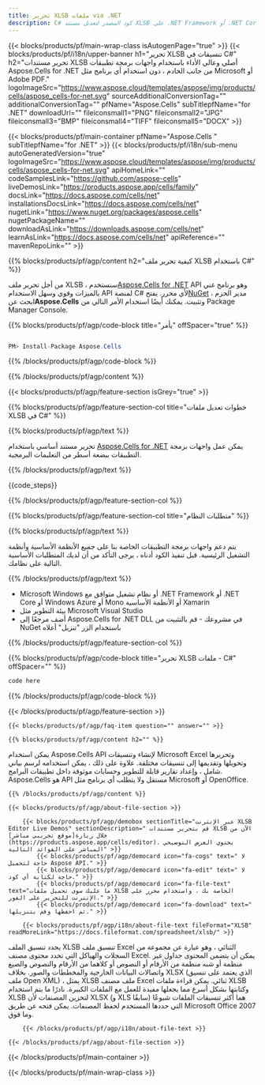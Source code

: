 ```yaml
---
title: تحرير XLSB ملفات via .NET
description: C# كود المصدر لتعديل مستند XLSB على .NET Framework أو .NET Core أو Windows Azure أو Mono أو منصات Xamarin.
---
```

{{< blocks/products/pf/main-wrap-class isAutogenPage="true" >}}
{{< blocks/products/pf/i18n/upper-banner h1="تحرير XLSB تنسيقات في C#" h2="تحرير مستندات XLSB أصلي وعالي الأداء باستخدام واجهات برمجة تطبيقات Aspose.Cells for .NET من جانب الخادم ، دون استخدام أي برنامج مثل Microsoft أو Adobe PDF." logoImageSrc="https://www.aspose.cloud/templates/aspose/img/products/cells/aspose_cells-for-net.svg" sourceAdditionalConversionTag="" additionalConversionTag="" pfName="Aspose.Cells" subTitlepfName="for .NET" downloadUrl="" fileiconsmall1="PNG" fileiconsmall2="JPG" fileiconsmall3="BMP" fileiconsmall4="TIFF" fileiconsmall5="DOCX" >}}

{{< blocks/products/pf/main-container pfName="Aspose.Cells " subTitlepfName="for .NET" >}}
{{< blocks/products/pf/i18n/sub-menu autoGeneratedVersion="true" logoImageSrc="https://www.aspose.cloud/templates/aspose/img/products/cells/aspose_cells-for-net.svg" apiHomeLink="" codeSamplesLink="https://github.com/aspose-cells" liveDemosLink="https://products.aspose.app/cells/family" docsLink="https://docs.aspose.com/cells/net" installationsDocsLink="https://docs.aspose.com/cells/net" nugetLink="https://www.nuget.org/packages/aspose.cells" nugetPackageName="" downloadAsLink="https://downloads.aspose.com/cells/net" learnAsLink="https://docs.aspose.com/cells/net" apiReference="" mavenRepoLink="" >}}

{{% blocks/products/pf/agp/content h2="كيفية تحرير ملف XLSB باستخدام C#" %}}

 من أجل تحرير ملف XLSB ، سنستخدم<a href="https://products.aspose.com/cells/net">Aspose.Cells for .NET</a> API وهو برنامج غني بالميزات وقوي وسهل الاستخدام API لمنصة C# لأي محرر. يفتح<a href="https://www.nuget.org/packages/aspose.cells">NuGet</a> مدير الحزم ، ابحث عن<b>Aspose.Cells</b> وتثبيت. يمكنك أيضًا استخدام الأمر التالي من Package Manager Console.

{{% blocks/products/pf/agp/code-block title="يأمر" offSpacer="true" %}}

```cs

PM> Install-Package Aspose.Cells

```

{{% /blocks/products/pf/agp/code-block %}}

{{% /blocks/products/pf/agp/content %}}

{{< blocks/products/pf/agp/feature-section isGrey="true" >}}

{{% blocks/products/pf/agp/feature-section-col title="خطوات تعديل ملفات XLSB في C#" %}}

{{% blocks/products/pf/agp/text %}}

 تحرير مستند أساسي باستخدام
 [Aspose.Cells for .NET](https://products.aspose.com/cells/net) 
 يمكن عمل واجهات برمجة التطبيقات ببضعة أسطر من التعليمات البرمجية.

{{% /blocks/products/pf/agp/text %}}

{{code_steps}}

{{% /blocks/products/pf/agp/feature-section-col %}}

{{% blocks/products/pf/agp/feature-section-col title="متطلبات النظام" %}}

{{% blocks/products/pf/agp/text %}}

 يتم دعم واجهات برمجة التطبيقات الخاصة بنا على جميع الأنظمة الأساسية وأنظمة التشغيل الرئيسية. قبل تنفيذ الكود أدناه ، يرجى التأكد من أن لديك المتطلبات الأساسية التالية على نظامك.

{{% /blocks/products/pf/agp/text %}}

-  Microsoft Windows أو نظام تشغيل متوافق مع .NET Framework أو .NET Core أو Windows Azure أو Mono أو الأنظمة الأساسية Xamarin
-  بيئة التطوير مثل Microsoft Visual Studio
-  أضف مرجعًا إلى Aspose.Cells for .NET DLL في مشروعك - قم بالتثبيت من NuGet باستخدام الزر "تنزيل" أعلاه

{{% /blocks/products/pf/agp/feature-section-col %}}

{{% blocks/products/pf/agp/code-block title="تحرير XLSB ملفات - C#" offSpacer="" %}}

```cs
code here

```

{{% /blocks/products/pf/agp/code-block %}}

{{< /blocks/products/pf/agp/feature-section >}}

    {{< blocks/products/pf/agp/faq-item question="" answer="" >}}
 

<!-- aboutfile Starts -->

    {{% blocks/products/pf/agp/content h2="" %}}

 يمكن استخدام Aspose.Cells API لإنشاء وتنسيقات Microsoft Excel وتحريرها وتحويلها وتقديمها إلى تنسيقات مختلفة. علاوة على ذلك ، يمكن استخدامه لرسم بياني شامل ، وإعداد تقارير قابلة للتطوير وحسابات موثوقة داخل تطبيقات البرامج. Aspose.Cells هو API مستقل ولا يتطلب أي برنامج مثل Microsoft أو OpenOffice.



    {{% /blocks/products/pf/agp/content %}}

    {{< blocks/products/pf/agp/about-file-section >}}

        {{< blocks/products/pf/agp/demobox sectionTitle="عبر الإنترنت XLSB Editor Live Demos" sectionDescription=" قم بتحرير مستندات XLSB الآن من خلال زيارة[موقع تجريبي مباشر](https://products.aspose.app/cells/editor). يحتوي العرض التوضيحي المباشر على الفوائد التالية" >}}
            {{< blocks/products/pf/agp/democard icon="fa-cogs" text=" لا حاجة لتحميل Aspose API." >}}
            {{< blocks/products/pf/agp/democard icon="fa-edit" text=" لا حاجة لكتابة أي كود." >}}
            {{< blocks/products/pf/agp/democard icon="fa-file-text" text="ما عليك سوى تحميل ملفات XLSB الخاصة بك ، واستخدام محرر على الإنترنت للتحرير على الفور." >}}
            {{< blocks/products/pf/agp/democard icon="fa-download" text=" ثم احفظها وقم بتنزيلها." >}}

        {{< blocks/products/pf/agp/i18n/about-file-text fileFormat="XLSB" readMoreLink="https://docs.fileformat.com/spreadsheet/xlsb/" >}}
يحدد تنسيق الملف XLSB تنسيق ملف Excel الثنائي ، وهو عبارة عن مجموعة من السجلات والهياكل التي تحدد محتوى مصنف Excel. يمكن أن يتضمن المحتوى جداول غير منظمة أو شبه منظمة من الأرقام أو النصوص أو كلاهما من الأرقام والنصوص والصيغ واتصالات البيانات الخارجية والمخططات والصور. بخلاف XLSX (الذي يعتمد على تنسيق ملف Open XML) ، يمثل XLSB ملف مصنف Excel ثنائي. يمكن قراءة ملفات XLSB وكتابتها بشكل أسرع مما يجعلها مفيدة للعمل مع الملفات الكبيرة. نادرًا ما يتم استخدام XLSB لتخزين المصنفات لأن XLSX (و XLS سابقًا) هما أكثر تنسيقات الملفات شيوعًا التي حددها المستخدم لحفظ المصنفات. يمكن فتحه عن طريق Microsoft Office 2007 وما فوق.

        {{< /blocks/products/pf/agp/i18n/about-file-text >}}

    {{< /blocks/products/pf/agp/about-file-section >}}

<!-- aboutfile Ends -->



{{< /blocks/products/pf/main-container >}}
    
{{< /blocks/products/pf/main-wrap-class >}}
